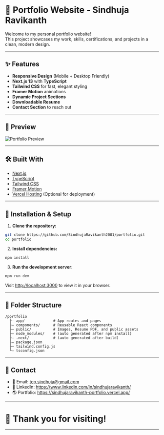 # 📂 Portfolio Website - Sindhuja Ravikanth

Welcome to my personal portfolio website!  
This project showcases my work, skills, certifications, and projects in a clean, modern design.

---

## ✨ Features

- **Responsive Design** (Mobile + Desktop Friendly)
- **Next.js 13** with **TypeScript**
- **Tailwind CSS** for fast, elegant styling
- **Framer Motion** animations
- **Dynamic Project Sections**
- **Downloadable Resume**
- **Contact Section** to reach out

---

## 📸 Preview

![Portfolio Preview](public/sr.png)

---

## 🛠️ Built With

- [Next.js](https://nextjs.org/)
- [TypeScript](https://www.typescriptlang.org/)
- [Tailwind CSS](https://tailwindcss.com/)
- [Framer Motion](https://www.framer.com/motion/)
- [Vercel Hosting](https://vercel.com/) (Optional for deployment)

---

## 🚀 Installation & Setup

1. **Clone the repository:**

```bash
git clone https://github.com/SindhujaRavikanth2001/portfolio.git
cd portfolio
```

2. **Install dependencies:**

```bash
npm install
```

3. **Run the development server:**

```bash
npm run dev
```

Visit [http://localhost:3000](http://localhost:3000) to view it in your browser.

---

## 📄 Folder Structure

```plaintext
/portfolio
  ├— app/             # App routes and pages
  ├— components/      # Reusable React components
  ├— public/          # Images, Resume PDF, and public assets
  ├— node_modules/    # (auto generated after npm install)
  ├— .next/           # (auto generated after build)
  ├— package.json
  ├— tailwind.config.js
  └— tsconfig.json
```

---

## 📜 Contact

- 📧 Email: tcp.sindhuja@gmail.com
- 💼 LinkedIn: https://www.linkedin.com/in/sindhujaravikanth/
- 🌎 Portfolio: https://sindhujaravikanth-portfolio.vercel.app/

---

# 🌟 Thank you for visiting!

---